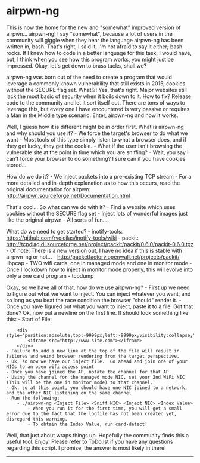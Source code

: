 # airpwn-ng
This is now the home for the new and "somewhat" improved version of airpwn... airpwn-ng!  I say "somewhat", because a lot of users in the community will giggle when they hear the language airpwn-ng has been written in, bash.  That's right, I said it, I'm not afraid to say it either; bash rocks.  If I knew how to code in a better language for this task, I would have, but, I think when you see how this program works, you might just be impressed.  Okay, let's get down to brass tacks, shall we?

airpwn-ng was born out of the need to create a program that would leverage a commonly known vulnerability that still exists in 2015, cookies without the SECURE flag set.  What!?!  Yes, that's right.  Major websites still lack the most basic of security when it boils down to it.  How to fix?  Release code to the community and let it sort itself out.  There are tons of ways to leverage this, but every one I have encountered is very passive or requires a Man in the Middle type scenario.  Enter, airpwn-ng and how it works.

Well, I guess how it is different might be in order first.  What is airpwn-ng and why should you use it?
	- We force the target's browser to do what we want
		- Most tools of this type simply listen to what a browser does, and if they get lucky, they get the cookie.
		- What if the user isn't browsing the vulnerable site at the point in time which you are sniffing?
		- Wait, you say I can't force your browser to do something?  I sure can if you have cookies stored...

How do we do it?
	- We inject packets into a pre-existing TCP stream
		- For a more detailed and in-depth explanation as to how this occurs, read the original documentation for airpwn: http://airpwn.sourceforge.net/Documentation.html

That's cool...  So what can we do with it?
	- Find a website which uses cookies without the SECURE flag set
	- Inject lots of wonderful images just like the original airpwn
	- All sorts of fun...

What do we need to get started?
	- inotify-tools: https://github.com/rvoicilas/inotify-tools/wiki
	- packit: http://tcpdiag.dl.sourceforge.net/project/packit/packit/0.6.0/packit-0.6.0.tgz
		- Of note: There is a new version out, I have no idea if this is stable with airpwn-ng or not...
			- http://packetfactory.openwall.net/projects/packit/
	- libpcap
	- TWO wifi cards, one in managed mode and one in monitor mode
		- Once I lockdown how to inject in monitor mode properly, this will evolve into only a one card program
	- tcpdump

Okay, so we have all of that, how do we use airpwn-ng?
	- First up we need to figure out what we want to inject.  You can inject whatever you want, and so long as you beat the race condition the browser "should" render it.
	- Once you have figured out what you want to inject, paste it to a file.  Got that done?  Ok, now put a newline on the first line.  It should look something like this:
		- Start of File:
		
		<div style="position:absolute;top:-9999px;left:-9999px;visibility:collapse;">
			<iframe src="http://www.site.com"></iframe>
		</div>
	- Failure to add a new line at the top of the file will result in failures and weird browser rendering from the target perspective.
	- Ok, so now we have our inject file.  Go ahead and join one of your NICs to an open wifi access point
	- Once you have joined the AP, notate the channel for that AP.
	- Using the channel for the managed mode NIC, set your 2nd WiFi NIC (This will be the one in monitor mode) to that channel.
	- Ok, so at this point, you should have one NIC joined to a network, and the other NIC listening on the same channel
	- Run the following:
		- ./airpwn-ng <Inject File> <Sniff NIC> <Inject NIC> <Index Value>
			- When you run it for the first time, you will get a small error due to the fact that the logfile has not been created yet, disregard this warning.
			- To obtain the Index Value, run card-detect!

Well, that just about wraps things up.  Hopefully the community finds this a useful tool.  Enjoy!
Please refer to ToDo.lst if you have any questions regarding this script.  I promise, the answer is most likely in there!

---------------


